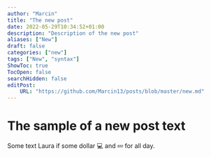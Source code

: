 ```yaml
---
author: "Marcin"
title: "The new post"
date: 2022-05-29T10:34:52+01:00 
description: "Description of the new post"
aliases: ["New"]
draft: false 
categories: ["new"]
tags: ["New", "syntax"]
ShowToc: true 
TocOpen: false 
searchHidden: false
editPost:
    URL: "https://github.com/Marcin13/posts/blob/master/new.md"
---
```

# The sample of a new post text
Some text Laura if some dollar
💻 and 💤 for all day.
